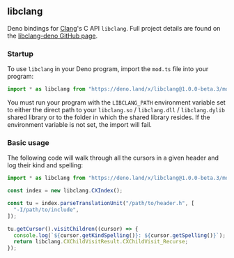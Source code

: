 ## libclang

Deno bindings for [Clang](https://clang.llvm.org/)'s C API `libclang`. Full
project details are found on the
[libclang-deno GitHub page](https://github.com/aapoalas/libclang-deno).

### Startup

To use `libclang` in your Deno program, import the `mod.ts` file into your
program:

```ts
import * as libclang from "https://deno.land/x/libclang@1.0.0-beta.3/mod.ts";
```

You must run your program with the `LIBCLANG_PATH` environment variable set to
either the direct path to your `libclang.so` / `libclang.dll` / `libclang.dylib`
shared library or to the folder in which the shared library resides. If the
environment variable is not set, the import will fail.

### Basic usage

The following code will walk through all the cursors in a given header and log
their kind and spelling:

```ts
import * as libclang from "https://deno.land/x/libclang@1.0.0-beta.3/mod.ts";

const index = new libclang.CXIndex();

const tu = index.parseTranslationUnit("/path/to/header.h", [
  "-I/path/to/include",
]);

tu.getCursor().visitChildren((cursor) => {
  console.log(`${cursor.getKindSpelling()}: ${cursor.getSpelling()}`);
  return libclang.CXChildVisitResult.CXChildVisit_Recurse;
});
```
